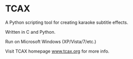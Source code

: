 TCAX
====

A Python scripting tool for creating karaoke subtitle effects.

Written in C and Python.

Run on Microsoft Windows (XP/Vista/7/etc.)


Visit TCAX homepage www.tcax.org for more info.
